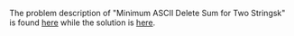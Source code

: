 The problem description of "Minimum ASCII Delete Sum for Two Stringsk" is found [here](https://leetcode.com/problems/minimum-ascii-delete-sum-for-two-strings/description/) while the solution is [here](https://github.com/aurimas13/Solutions-To-Problems/blob/main/LeetCode/Java%20Solutions/Minimum%20Cost%20to%20Cut%20a%20Stick/minimum.java). 
